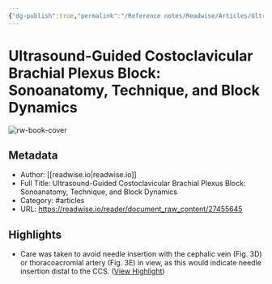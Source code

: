 ```yaml
---
{"dg-publish":true,"permalink":"/Reference notes/Readwise/Articles/Ultrasound-Guided Costoclavicular Brachial Plexus Block Sonoanatomy, Technique, and Block Dynamics/"}
---
```


# Ultrasound-Guided Costoclavicular Brachial Plexus Block: Sonoanatomy, Technique, and Block Dynamics

![rw-book-cover](https://readwise-assets.s3.amazonaws.com/static/images/article3.5c705a01b476.png)

## Metadata
- Author: [[readwise.io\|readwise.io]]
- Full Title: Ultrasound-Guided Costoclavicular Brachial Plexus Block: Sonoanatomy, Technique, and Block Dynamics
- Category: #articles
- URL: https://readwise.io/reader/document_raw_content/27455645

## Highlights
- Care was taken to avoid needle insertion with the cephalic vein (Fig. 3D) or thoracoacromial artery (Fig. 3E) in view, as this would indicate needle insertion distal to the CCS. ([View Highlight](https://read.readwise.io/read/01gq466vxrvv5z8nxw6a9xdtag))
